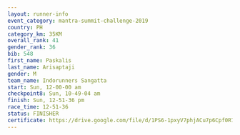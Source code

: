 ```yaml
---
layout: runner-info 
event_category: mantra-summit-challenge-2019 
country: PH
category_km: 35KM 
overall_rank: 41
gender_rank: 36
bib: 548
first_name: Paskalis
last_name: Arisaptaji
gender: M
team_name: Indorunners Sangatta
start: Sun, 12-00-00 am
checkpoint8: Sun, 10-49-04 am
finish: Sun, 12-51-36 pm
race_time: 12-51-36
status: FINISHER
certificate: https://drive.google.com/file/d/1PS6-1pxyV7phjACu7p6Cpf0R7QL0MFB0/view?usp=sharing
---
```

